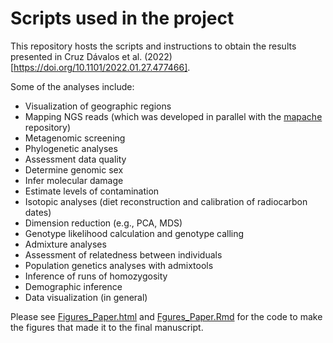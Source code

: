 # Scripts used in the project

This repository hosts the scripts and instructions to obtain the results presented in Cruz Dávalos et al. (2022) [https://doi.org/10.1101/2022.01.27.477466].

Some of the analyses include:
* Visualization of geographic regions
* Mapping NGS reads (which was developed in parallel with the [mapache](https://github.com/sneuensc/mapache/) repository)
* Metagenomic screening
* Phylogenetic analyses
* Assessment data quality
* Determine genomic sex
* Infer molecular damage
* Estimate levels of contamination
* Isotopic analyses (diet reconstruction and calibration of radiocarbon dates)
* Dimension reduction (e.g., PCA, MDS)
* Genotype likelihood calculation and genotype calling
* Admixture analyses
* Assessment of relatedness between individuals
* Population genetics analyses with admixtools
* Inference of runs of homozygosity
* Demographic inference
* Data visualization (in general)

Please see [Figures_Paper.html](https://github.com/dianaicd/GenomicsMetagenomics_IndigenousBrazil/blob/master/Figures_Paper.html) and [Fgures_Paper.Rmd](https://github.com/dianaicd/GenomicsMetagenomics_IndigenousBrazil/blob/master/Figures_Paper.Rmd) for the code to make the figures that made it to the final manuscript.
